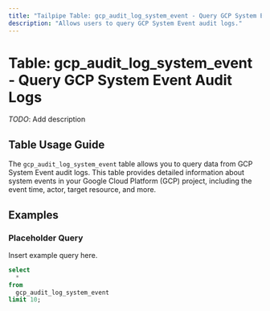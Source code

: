 ```yaml
---
title: "Tailpipe Table: gcp_audit_log_system_event - Query GCP System Event Audit Logs"
description: "Allows users to query GCP System Event audit logs."
---
```


# Table: gcp_audit_log_system_event - Query GCP System Event Audit Logs

*TODO*: Add description

## Table Usage Guide

The `gcp_audit_log_system_event` table allows you to query data from GCP System Event audit logs. This table provides detailed information about system events in your Google Cloud Platform (GCP) project, including the event time, actor, target resource, and more.

## Examples

### Placeholder Query

Insert example query here.

```sql
select
  *
from
  gcp_audit_log_system_event
limit 10;
```